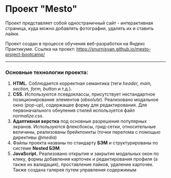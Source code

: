 # Проект "Mesto"

Проект представляет собой одностраничный сайт - интерактивная страница, куда можно добавлять фотографии, удалять их и ставить лайки.

Проект создан в процессе обучения веб-разработки на Яндекс Практикуме.
Ссылка на проект: https://snurnisyan.github.io/mesto-project-bootcamp/

------

### Основные технологии проекта:
1. **HTML.** Соблюдается корректная семантика (теги *header, main, section, form, button* и т.д.).
2. **CSS.** Используются псевдоклассы, присутствует нестандартное позиционирование элементов (*absolute*). Реализовано модальное окно (*pop-up*), содержащее форму для редактирования. Для первоначального обнуления стилей используется файл *normalize.css*.
3. **Адаптивная верстка** под основные разрешения популярных экранов. Используются флексбоксы, грид-сетки, относительные величины, реализованы брейкпоинты (точки перелома с помощью директивы *@media*)
4. Файлы проекта названы по стандарту **БЭМ** и структурированы по системе **Nested БЭМ**.
5. **JavaScript.** Реализовано открытие и закрытие модальных окон по клику, формы добавления карточек и редактирования профиля (а также их валидация), проставление лайков, удаление карточек. Также создана галерея путем управления содержимым *<template>*, а также реализованы технологии *Promise* и *fetch* запросы на сервер.
6. Сборка проекта по **Webpack**

------

### Планы по доработке:
* Сделать поп-ап для подтверждения удаления карточки.

------

**Figma**

* [Ссылка на макет в Figma](https://www.figma.com/file/2cn9N9jSkmxD84oJik7xL7/JavaScript.-Sprint-4?node-id=0-1&t=0cUNn9JE4dXEwnQz-0)



